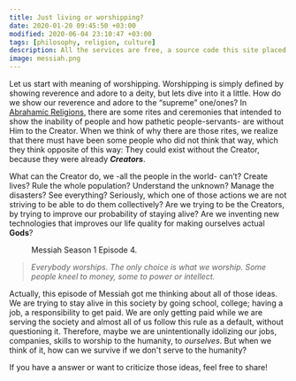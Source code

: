 ```yaml
---
title: Just living or worshipping?
date: 2020-01-20 09:45:50 +03:00
modified: 2020-06-04 23:10:47 +03:00
tags: [philosophy, religion, culture]
description: All the services are free, a source code this site placed on github repository and intergration with netlify service, another service that you can use is github page for hosting your own static site.
image: messiah.png
---
```


Let us start with meaning of worshipping. Worshipping is simply defined by showing reverence and adore to a deity, but lets dive into it a little. How do we show our reverence and adore to the “supreme” one/ones? In [Abrahamic Religions](https://en.wikipedia.org/wiki/Abrahamic_religions), there are some rites and ceremonies that intended to show the inability of people and how pathetic people-servants- are without Him to the Creator. When we think of why there are those rites, we realize that there must have been some people who did not think that way, which they think opposite of this way: They could exist without the Creator, because they were already ***<i>Creators</i>***.

What can the Creator do, we -all the people in the world- can’t? Create lives? Rule the whole population? Understand the unknown? Manage the disasters? See everything? Seriously, which one of those actions we are not striving to be able to do them collectively? Are we trying to be the Creators, by trying to improve our probability of staying alive? Are we inventing new technologies that improves our life quality for making ourselves actual <b>Gods</b>?

<figure>
<img src="{{page.image}}" alt="">
<figcaption>Messiah Season 1 Episode 4.</figcaption>
</figure>


> <i>Everybody worships. The only choice is what we worship. Some people kneel to money, some to power or intellect.</i>

Actually, this episode of Messiah got me thinking about all of those ideas. We are trying to stay alive in this society by going school, college; having a job, a responsibility to get paid. We are only getting paid while we are serving the society and almost all of us follow this rule as a default, without questioning it. Therefore, maybe we are unintentionally idolizing our jobs, companies, skills to worship to the humanity, to *ourselves*. But when we think of it, how can we survive if we don't serve to the humanity?

If you have a answer or want to criticize those ideas, feel free to share!
